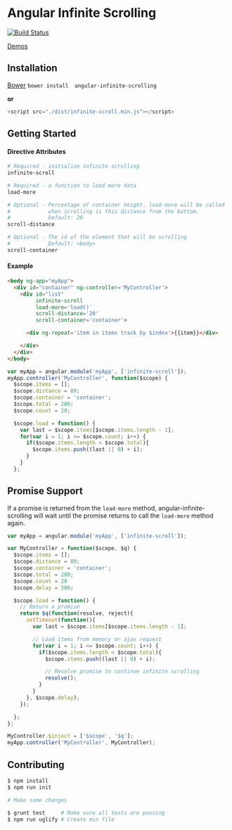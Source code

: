 # Angular Infinite Scrolling
[![Build Status](https://travis-ci.org/callahanrts/angular-infinite-scrolling.svg?branch=master)](https://travis-ci.org/callahanrts/angular-infinite-scrolling)

[Demos](http://codycallahan.com/angular-infinite-scrolling)

## Installation
[Bower](http://bower.io/) `bower install  angular-infinite-scrolling`

**or**

```javascript
<script src="./dist/infinite-scroll.min.js"></script>
```

## Getting Started
#### Directive Attributes
```bash
# Required - initialize infinite scrolling
infinite-scroll

# Required - a function to load more data
load-more

# Optional - Percentage of container height. load-more will be called
#            when scrolling is this distance from the bottom.
#            Default: 20
scroll-distance

# Optional - The id of the element that will be scrolling
#            Default: <body>
scroll-container
```

#### Example
```html
<body ng-app="myApp">
  <div id="container" ng-controller='MyController'>
    <div id="list"
         infinite-scroll
         load-more='load()'
         scroll-distance='20'
         scroll-container='container'>

      <div ng-repeat='item in items track by $index'>{{item}}</div>

    </div>
  </div>
</body>
```
```javascript
var myApp = angular.module('myApp', ['infinite-scroll']);
myApp.controller('MyController', function($scope) {
  $scope.items = [];
  $scope.distance = 80;
  $scope.container = 'container';
  $scope.total = 200;
  $scope.count = 20;

  $scope.load = function() {
    var last = $scope.items[$scope.items.length - 1];
    for(var i = 1; i <= $scope.count; i++) {
      if($scope.items.length < $scope.total){
        $scope.items.push((last || 0) + i);
      }
    }
  };
```

## Promise Support
If a promise is returned from the `load-more` method, angular-infinite-scrolling will wait
until the promise returns to call the `load-more` method again.
```javascript
var myApp = angular.module('myApp', ['infinite-scroll']);

var MyController = function($scope, $q) {
  $scope.items = [];
  $scope.distance = 80;
  $scope.container = 'container';
  $scope.total = 200;
  $scope.count = 20
  $scope.delay = 500;

  $scope.load = function() {
    // Return a promise
    return $q(function(resolve, reject){
      setTimeout(function(){
        var last = $scope.items[$scope.items.length - 1];

        // Load items from memory or ajax request
        for(var i = 1; i <= $scope.count; i++) {
          if($scope.items.length < $scope.total){
            $scope.items.push((last || 0) + i);

            // Resolve promise to continue infinite scrolling
            resolve();
          }
        }
      }, $scope.delay);
    });

  };
};

MyController.$inject = ['$scope', '$q'];
myApp.controller('MyController', MyController);
```

## Contributing
```bash
$ npm install
$ npm run init

# Make some changes

$ grunt test     # Make sure all tests are passing
$ npm run uglify # Create min file
```
